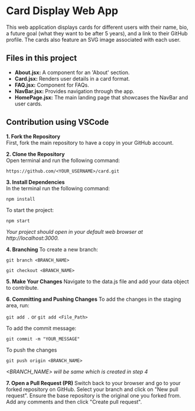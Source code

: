 # Card Display Web App

This web application displays cards for different users with their name, bio, a future goal (what they want to be after 5 years), and a link to their GitHub profile. The cards also feature an SVG image associated with each user.

## Files in this project
- **About.jsx:** A component for an 'About' section.
- **Card.jsx:** Renders user details in a card format.
- **FAQ.jsx:** Component for FAQs.
- **NavBar.jsx:** Provides navigation through the app.
- **HomePage.jsx:** The main landing page that showcases the NavBar and user cards.

## Contribution using VSCode

**1. Fork the Repository**  
First, fork the main repository to have a copy in your GitHub account.

**2. Clone the Repository**  
Open terminal and run the following command:

```https://github.com/<YOUR_USERNAME>/card.git```


**3. Install Dependencies**  
In the terminal run the following command:

```npm install```

To start the project:

```npm start```

*Your project should open in your default web browser at http://localhost:3000.*

**4. Branching**
To create a new branch:

```git branch <BRANCH_NAME>```

```git checkout <BRANCH_NAME>```

**5. Make Your Changes**
Navigate to the data.js file and add your data object to contribute.

**6. Committing and Pushing Changes** 
To add the changes in the staging area, run:

```git add .``` or ```git add <File_Path>```

To add the commit message:

```git commit -m "YOUR_MESSAGE"```

To push the changes

```git push origin <BRANCH_NAME>```

*<BRANCH_NAME> will be same which is created in step 4*

**7. Open a Pull Request (PR)** 
Switch back to your browser and go to your forked repository on GitHub. Select your branch and click on "New pull request". Ensure the base repository is the original one you forked from. Add any comments and then click "Create pull request".



